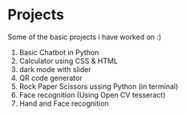 # Projects
Some of the basic projects i have worked on :)

1) Basic Chatbot in Python
2) Calculator using CSS & HTML
3) dark mode with slider
4) QR code generator
5) Rock Paper Scissors ussing Python (in terminal)
6) Face recognition (Using Open CV tesseract)
7) Hand and Face recognition
